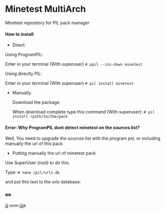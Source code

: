 # Minetest MultiArch
Minetest repository for PIL pack manager
#### How to install
* Direct.

Using ProgramPIL:

  Enter in your terminal (With superuser) `# ppil --ins-down minetest`
  
Using directly PIL:

  Enter in your terminal (With superuser) `# pil install minetest`
  
* Manually.

  Download the package.
  
  When download complete type this command (With superuser): `# pil install /path/to/the/pack`
#### Error: Why ProgramPIL dont detect minetest on the sources list?

Well, You need to upgrade the sources list with the program psl, or including manually the url of this pack
* Putting manually the url of minetest pack

Use SuperUser (root) to do this.

Type: `# nano /pil/urls.db`

and put this text to the urls database:

### ee
   jjj
   nnm
   jjjjk


  
  



